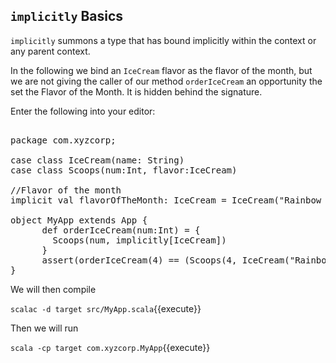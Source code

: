 ## `implicitly` Basics

`implicitly` summons a type that has bound implicitly within the context or any parent context.

In the following we bind an `IceCream` flavor as the flavor of the month, but we are not giving the caller of our method `orderIceCream` an opportunity the set the Flavor of the Month. It is hidden behind the signature.

Enter the following into your editor:

<pre class="file" data-filename="src/MyApp.scala" data-target="replace">

package com.xyzcorp;

case class IceCream(name: String)
case class Scoops(num:Int, flavor:IceCream)

//Flavor of the month
implicit val flavorOfTheMonth: IceCream = IceCream("Rainbow Sherbet")

object MyApp extends App {
      def orderIceCream(num:Int) = {
        Scoops(num, implicitly[IceCream])
      }
      assert(orderIceCream(4) == (Scoops(4, IceCream("Rainbow Sherbet"))))
}
</pre>

We will then compile

`scalac -d target src/MyApp.scala`{{execute}}

Then we will run

`scala -cp target com.xyzcorp.MyApp`{{execute}}


